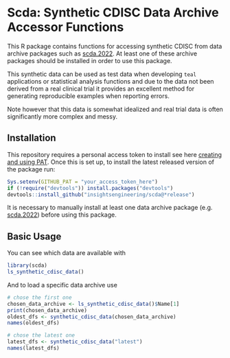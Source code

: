 # Scda: Synthetic CDISC Data Archive Accessor Functions

This R package contains functions for accessing synthetic CDISC from data archive packages such as [scda.2022](https://github.com/insightsengineering/scda.2022).
At least one of these archive packages should be installed in order to use this package.

This synthetic data can be used as test data when developing `teal` applications or statistical analysis functions and due to the data not been derived from a real clinical trial it provides an excellent method for generating reproducible examples when reporting errors.

Note however that this data is somewhat idealized and real trial data is often significantly more complex and messy.


## Installation

This repository requires a personal access token to install see here [creating and using PAT](https://docs.github.com/en/github/authenticating-to-github/keeping-your-account-and-data-secure/creating-a-personal-access-token). Once this is set up, to install the latest released version of the package run:

```r
Sys.setenv(GITHUB_PAT = "your_access_token_here")
if (!require("devtools")) install.packages("devtools")
devtools::install_github("insightsengineering/scda@*release")
```

It is necessary to manually install at least one data archive package (e.g. [scda.2022](https://github.com/insightsengineering/scda.2022)) before using this package.

## Basic Usage

You can see which data are available with

```r
library(scda)
ls_synthetic_cdisc_data()
```

And to load a specific data archive use

```r
# chose the first one
chosen_data_archive <- ls_synthetic_cdisc_data()$Name[1]
print(chosen_data_archive)
oldest_dfs <- synthetic_cdisc_data(chosen_data_archive)
names(oldest_dfs)

# chose the latest one
latest_dfs <- synthetic_cdisc_data("latest")
names(latest_dfs)
```
